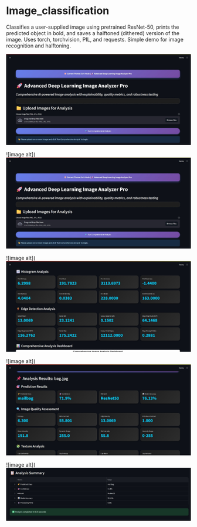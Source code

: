 # Image_classification
Classifies a user-supplied image using pretrained ResNet-50, prints the predicted object in bold, and saves a halftoned (dithered) version of the image. Uses torch, torchvision, PIL, and requests. Simple demo for image recognition and halftoning.


![Homepage(Dashboard)](https://github.com/Prashant44-cell/Image_classification/blob/783ab16e8749fd55f79ab22cc00d700b1074c63b/Image_classification(img1).jpeg)

![image alt](![image alt](https://github.com/Prashant44-cell/Image_classification/blob/783ab16e8749fd55f79ab22cc00d700b1074c63b/Image_classification(img1).jpeg)

 ![image alt](![image alt](https://github.com/Prashant44-cell/Image_classification/blob/a5f5197407bd9a5746921538799beae91b03a5c0/Screenshot_5-9-2025_95941_localhost.jpeg)

![image alt](![image alt](https://github.com/Prashant44-cell/Image_classification/blob/a5f5197407bd9a5746921538799beae91b03a5c0/Screenshot_5-9-2025_1003_localhost.jpeg)

![image alt](![image alt](https://github.com/Prashant44-cell/Image_classification/blob/a5f5197407bd9a5746921538799beae91b03a5c0/Screenshot_5-9-2025_95930_localhost.jpeg)
